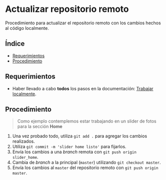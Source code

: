 # Actualizar repositorio remoto

Procedimiento para actualizar el repositorio remoto con los cambios hechos al código localmente.

## Índice

- [Requerimientos](#Requerimientos)
- [Procedimiento](#Procedimiento)

## Requerimientos

- Haber llevado a cabo **todos** los pasos en la documentación: [Trabajar localmente](#).

## Procedimiento

> Como ejemplo contemplemos estar trabajando en un slider de fotos para la sección **Home**

1. Una vez probado todo, utiliza `git add .` para agregar los cambios realizados.
2. Utiliza `git commit -m 'slider home listo'` para fijarlos.
3. Envía los cambios a una *branch* remota con `git push origin slider_home`.
4. Cambia de *branch* a la principal (`master`) utilizando `git checkout master`.
5. Envía los cambios al `master` del repositorio remoto con `git push origin master`.